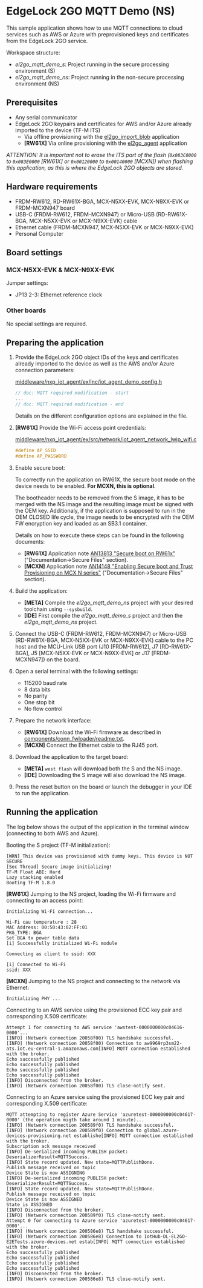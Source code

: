 # EdgeLock 2GO MQTT Demo (NS)

This sample application shows how to use MQTT connections to cloud services such as AWS or Azure with preprovisioned keys and certificates from the EdgeLock 2GO service.

Workspace structure:
- *el2go_mqtt_demo_s*: Project running in the secure processing environment (S)
- *el2go_mqtt_demo_ns*: Project running in the non-secure processing environment (NS)

## Prerequisites

- Any serial communicator
- EdgeLock 2GO keypairs and certificates for AWS and/or Azure already imported to the device (TF-M ITS)
  - Via offline provisioning with the [el2go_import_blob](../../el2go_import_blob/el2go_import_blob_ns/readme.md) application
  - **[RW61X]** Via online provisioning with the [el2go_agent](../../el2go_agent/el2go_agent_ns/readme.md) application

*ATTENTION: It is important not to erase the ITS part of the flash (`0x083C0000` to `0x083E0000` [RW61X] or `0x00120000` to `0x00140000` [MCXN]) when flashing this application, as this is where the EdgeLock 2GO objects are stored.*

## Hardware requirements

- FRDM-RW612, RD-RW61X-BGA, MCX-N5XX-EVK, MCX-N9XX-EVK or FRDM-MCXN947 board
- USB-C (FRDM-RW612, FRDM-MCXN947) or Micro-USB (RD-RW61X-BGA, MCX-N5XX-EVK or MCX-N9XX-EVK) cable
- Ethernet cable (FRDM-MCXN947, MCX-N5XX-EVK or MCX-N9XX-EVK)
- Personal Computer

## Board settings

### MCX-N5XX-EVK & MCX-N9XX-EVK

Jumper settings:
- JP13 2-3: Ethernet reference clock

### Other boards

No special settings are required.

## Preparing the application

1.  Provide the EdgeLock 2GO object IDs of the keys and certificates already imported to the device as well as the AWS and/or Azure connection parameters:

    [middleware/nxp_iot_agent/ex/inc/iot_agent_demo_config.h](../../../../middleware/nxp_iot_agent/ex/inc/iot_agent_demo_config.h)

    ```c
    // doc: MQTT required modification - start
    ...
    // doc: MQTT required modification - end
    ```

    Details on the different configuration options are explained in the file.

2.  **[RW61X]** Provide the Wi-Fi access point credentials:

    [middleware/nxp_iot_agent/ex/src/network/iot_agent_network_lwip_wifi.c](../../../../middleware/nxp_iot_agent/ex/src/network/iot_agent_network_lwip_wifi.c)

    ```c
    #define AP_SSID
    #define AP_PASSWORD
    ```

3.  Enable secure boot:

    To correctly run the application on RW61X, the secure boot mode on the device needs to be enabled. **For MCXN, this is optional**.

    The bootheader needs to be removed from the S image, it has to be merged with the NS image and the resulting image must be signed with the OEM key. Additionaly, if the application is supposed to run in the OEM CLOSED life cycle, the image needs to be encrypted with the OEM FW encryption key and loaded as an SB3.1 container.

    Details on how to execute these steps can be found in the following documents:
    - **[RW61X]** Application note [AN13813 "Secure boot on RW61x"](https://www.nxp.com/products/wireless-connectivity/wi-fi-plus-bluetooth-plus-802-15-4/wireless-mcu-with-integrated-tri-radio-1x1-wi-fi-6-plus-bluetooth-low-energy-5-3-802-15-4:RW612) ("Documentation->Secure Files" section).
    - **[MCXN]** Application note [AN14148 "Enabling Secure boot and Trust Provisioning on MCX N series"](https://www.nxp.com/products/processors-and-microcontrollers/arm-microcontrollers/general-purpose-mcus/mcx-arm-cortex-m/mcx-n-series-microcontrollers/mcx-n94x-54x-highly-integrated-multicore-mcus-with-on-chip-accelerators-intelligent-peripherals-and-advanced-security:MCX-N94X-N54X) ("Documentation->Secure Files" section).

4.  Build the application:

    - **[META]** Compile the *el2go_mqtt_demo_ns* project with your desired toolchain using `--sysbuild`.
    - **[IDE]** First compile the *el2go_mqtt_demo_s* project and then the *el2go_mqtt_demo_ns* project.

5.  Connect the USB-C (FRDM-RW612, FRDM-MCXN947) or Micro-USB (RD-RW61X-BGA, MCX-N5XX-EVK or MCX-N9XX-EVK) cable to the PC host and the MCU-Link USB port (J10 [FRDM-RW612], J7 [RD-RW61X-BGA], J5 [MCX-N5XX-EVK or MCX-N9XX-EVK] or J17 [FRDM-MCXN947]) on the board.

6.  Open a serial terminal with the following settings:

    - 115200 baud rate
    - 8 data bits
    - No parity
    - One stop bit
    - No flow control

7.  Prepare the network interface:

    - **[RW61X]** Download the Wi-Fi firmware as described in [components/conn_fwloader/readme.txt](../../../../components/conn_fwloader/readme.txt).
    - **[MCXN]** Connect the Ethernet cable to the RJ45 port.

8.  Download the application to the target board:

    - **[META]** `west flash` will download both the S and the NS image. 
    - **[IDE]** Downloading the S image will also download the NS image.

9.  Press the reset button on the board or launch the debugger in your IDE to run the application.

## Running the application

The log below shows the output of the application in the terminal window (connecting to both AWS and Azure).

Booting the S project (TF-M initialization):

```
[WRN] This device was provisioned with dummy keys. This device is NOT SECURE
[Sec Thread] Secure image initializing!
TF-M Float ABI: Hard
Lazy stacking enabled
Booting TF-M 1.8.0
```

**[RW61X]** Jumping to the NS project, loading the Wi-Fi firmware and connecting to an access point:

```
Initializing Wi-Fi connection... 

Wi-Fi cau temperature : 28
MAC Address: 00:50:43:02:FF:01 
PKG_TYPE: BGA
Set BGA tx power table data 
[i] Successfully initialized Wi-Fi module

Connecting as client to ssid: XXX

[i] Connected to Wi-Fi
ssid: XXX
```

**[MCXN]** Jumping to the NS project and connecting to the network via Ethernet:

```
Initializing PHY ...
```

Connecting to an AWS service using the provisioned ECC key pair and corresponding X.509 certificate:

```
Attempt 1 for connecting to AWS service 'awstest-0000000000c04616-0000'...
[INFO] (Network connection 20058f00) TLS handshake successful.
[INFO] (Network connection 20058f00) Connection to aw9969rp3sm22-ats.iot.eu-central-1.amazonaws.com[INFO] MQTT connection established with the broker.
Echo successfully published
Echo successfully published
Echo successfully published
Echo successfully published
[INFO] Disconnected from the broker.
[INFO] (Network connection 20058f00) TLS close-notify sent.
```

Connecting to an Azure service using the provisioned ECC key pair and corresponding X.509 certificate:

```
MQTT attempting to register Azure Service 'azuretest-0000000000c04617-0000' (the operation migth take around 1 minute)...
[INFO] (Network connection 200589f0) TLS handshake successful.
[INFO] (Network connection 200589f0) Connection to global.azure-devices-provisioning.net establishe[INFO] MQTT connection established with the broker.
Subscription ack message received
[INFO] De-serialized incoming PUBLISH packet: DeserializerResult=MQTTSuccess.
[INFO] State record updated. New state=MQTTPublishDone.
Publish message received on topic
Device State is now ASSIGNING
[INFO] De-serialized incoming PUBLISH packet: DeserializerResult=MQTTSuccess.
[INFO] State record updated. New state=MQTTPublishDone.
Publish message received on topic
Device State is now ASSIGNED
State is ASSIGNED
[INFO] Disconnected from the broker.
[INFO] (Network connection 200589f0) TLS close-notify sent.
Attempt 0 for connecting to Azure service 'azuretest-0000000000c04617-0000'...
[INFO] (Network connection 200586e8) TLS handshake successful.
[INFO] (Network connection 200586e8) Connection to IotHub-DL-EL2GO-E2ETests.azure-devices.net estab[INFO] MQTT connection established with the broker.
Echo successfully published
Echo successfully published
Echo successfully published
Echo successfully published
[INFO] Disconnected from the broker.
[INFO] (Network connection 200586e8) TLS close-notify sent.
```
